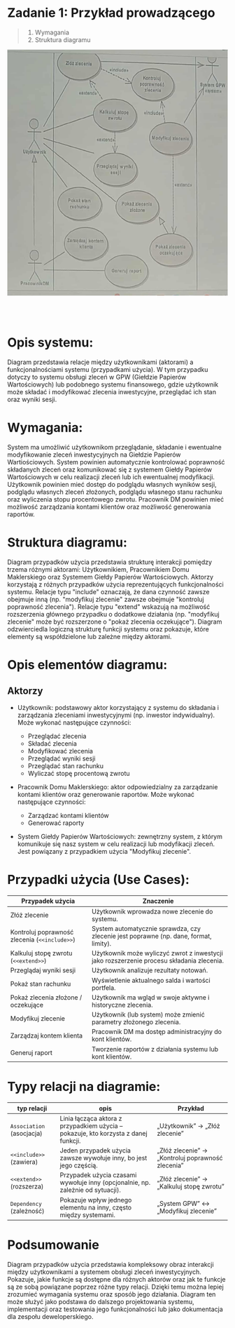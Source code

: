 # Zadanie 1: Przykład prowadzącego
> 1. Wymagania
> 2. Struktura diagramu

![Przykład diagramu od prowadzącego](resources/teacher_example.png)

<br><br>

# Opis systemu:
Diagram przedstawia relacje między użytkownikami (aktorami) a funkcjonalnościami systemu (przypadkami użycia).
W tym przypadku dotyczy to systemu obsługi zleceń w GPW (Giełdzie Papierów Wartościowych) lub podobnego systemu finansowego, gdzie użytkownik może składać i modyfikować zlecenia inwestycyjne, przeglądać ich stan oraz wyniki sesji.

# Wymagania:
System ma umożliwić użytkownikom przeglądanie, składanie i ewentualne modyfikowanie zleceń inwestycyjnych na Giełdzie Papierów Wartiościowych.
System powinien automatycznie kontrolować poprawność składanych zleceń oraz komunikować się z systemem Giełdy Papierów Wartościowych w celu realizacji zleceń lub ich ewentualnej modyfikacji.
Użytkownik powinien mieć dostęp do podglądu własnych wyników sesji, podglądu własnych zleceń złożonych, podglądu własnego stanu rachunku oraz wyliczenia stopu procentowego zwrotu.
Pracownik DM powinien mieć możliwość zarządzania kontami klientów oraz możliwość generowania raportów.

# Struktura diagramu:
Diagram przypadków użycia przedstawia strukturę interakcji pomiędzy trzema różnymi aktorami: Użytkownikiem, Pracownikiem Domu Maklerskiego oraz Systemem Giełdy Papierów Wartościowych.
Aktorzy korzystają z różnych przypadków użycia reprezentujących funkcjonalności systemu.
Relacje typu "include" oznaczają, że dana czynność zawsze obejmuje inną (np. "modyfikuj zlecenie" zawsze obejmuje "kontroluj poprawność zlecenia").
Relacje typu "extend" wskazują na możliwość rozszerzenia głównego przypadku o dodatkowe działania (np. "modyfikuj zlecenie" może być rozszerzone o "pokaż zlecenia oczekujące").
Diagram odzwierciedla logiczną strukturę funkcji systemu oraz pokazuje, które elementy są współdzielone lub zależne między aktorami.

# Opis elementów diagramu:
## Aktorzy
- Użytkownik: podstawowy aktor korzystający z systemu do składania i zarządzania zleceniami inwestycyjnymi (np. inwestor indywidualny).
Może wykonać następujące czynności:
  - Przeglądać zlecenia
  - Składać zlecenia
  - Modyfikować zlecenia
  - Przeglądać wyniki sesji
  - Przeglądać stan rachunku
  - Wyliczać stopę procentową zwrotu

- Pracownik Domu Maklerskiego: aktor odpowiedzialny za zarządzanie kontami klientów oraz generowanie raportów.
Może wykonać następujące czynności:
  - Zarządzać kontami klientów
  - Generować raporty

- System Giełdy Papierów Wartościowych: zewnętrzny system, z którym komunikuje się nasz system w celu realizacji lub modyfikacji zleceń. Jest powiązany z przypadkiem użycia "Modyfikuj zlecenie".

# Przypadki użycia (Use Cases):

| Przypadek użycia | Znaczenie |
|------------------|-----------|
| Złóż zlecenie | Użytkownik wprowadza nowe zlecenie do systemu. |
| Kontroluj poprawność zlecenia (`<<include>>`) | System automatycznie sprawdza, czy zlecenie jest poprawne (np. dane, format, limity). |
| Kalkuluj stopę zwrotu (`<<extend>>`) | Użytkownik może wyliczyć zwrot z inwestycji jako rozszerzenie procesu składania zlecenia. |
| Przeglądaj wyniki sesji | Użytkownik analizuje rezultaty notowań. |
| Pokaż stan rachunku | Wyświetlenie aktualnego salda i wartości portfela. |
| Pokaż zlecenia złożone / oczekujące | Użytkownik ma wgląd w swoje aktywne i historyczne zlecenia. |
| Modyfikuj zlecenie | Użytkownik (lub system) może zmienić parametry złożonego zlecenia. |
| Zarządzaj kontem klienta | Pracownik DM ma dostęp administracyjny do kont klientów. |
| Generuj raport | Tworzenie raportów z działania systemu lub kont klientów. |

# Typy relacji na diagramie:
| typ relacji | opis | Przykład |
|-------------|------|---------|
| `Association` (asocjacja) | Linia łącząca aktora z przypadkiem użycia – pokazuje, kto korzysta z danej funkcji. | „Użytkownik” → „Złóż zlecenie” |
| `<<include>>` (zawiera) | Jeden przypadek użycia zawsze wywołuje inny, bo jest jego częścią. | „Złóż zlecenie” → „Kontroluj poprawność zlecenia” |
| `<<extend>>` (rozszerza) | Przypadek użycia czasami wywołuje inny (opcjonalnie, np. zależnie od sytuacji). | „Złóż zlecenie” → „Kalkuluj stopę zwrotu” |
| `Dependency` (zależność) | Pokazuje wpływ jednego elementu na inny, często między systemami. | „System GPW” ↔ „Modyfikuj zlecenie” |

# Podsumowanie
Diagram przypadków użycia przedstawia kompleksowy obraz interakcji między użytkownikami a systemem obsługi zleceń inwestycyjnych. Pokazuje, jakie funkcje są dostępne dla różnych aktorów oraz jak te funkcje są ze sobą powiązane poprzez różne typy relacji. Dzięki temu można lepiej zrozumieć wymagania systemu oraz sposób jego działania. Diagram ten może służyć jako podstawa do dalszego projektowania systemu, implementacji oraz testowania jego funkcjonalności lub jako dokumentacja dla zespołu deweloperskiego.